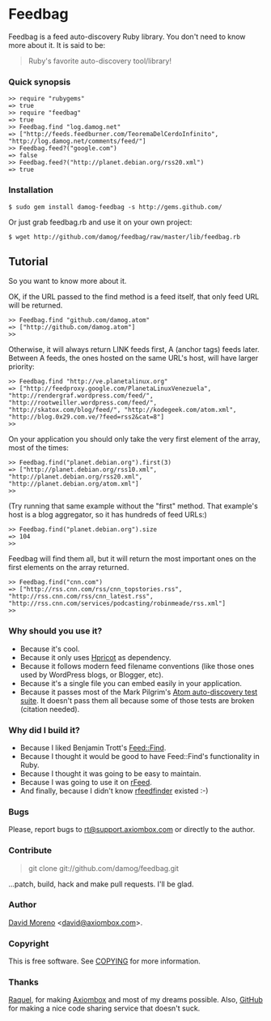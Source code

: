 Feedbag
=======

Feedbag is a feed auto-discovery Ruby library. You don't need to know more about it. It is said to be:

> Ruby's favorite auto-discovery tool/library!

### Quick synopsis

	>> require "rubygems"
	=> true
	>> require "feedbag"
 	=> true
 	>> Feedbag.find "log.damog.net"
 	=> ["http://feeds.feedburner.com/TeoremaDelCerdoInfinito", "http://log.damog.net/comments/feed/"]
	>> Feedbag.feed?("google.com")
	=> false
	>> Feedbag.feed?("http://planet.debian.org/rss20.xml")
	=> true

### Installation

	$ sudo gem install damog-feedbag -s http://gems.github.com/

Or just grab feedbag.rb and use it on your own project:

	$ wget http://github.com/damog/feedbag/raw/master/lib/feedbag.rb

## Tutorial

So you want to know more about it.

OK, if the URL passed to the find method is a feed itself, that only feed URL will be returned.

	>> Feedbag.find "github.com/damog.atom"
	=> ["http://github.com/damog.atom"]
	>> 

Otherwise, it will always return LINK feeds first, A (anchor tags) feeds later. Between A feeds, the ones hosted on the same URL's host, will have larger priority:

	>> Feedbag.find "http://ve.planetalinux.org"
	=> ["http://feedproxy.google.com/PlanetaLinuxVenezuela", "http://rendergraf.wordpress.com/feed/", "http://rootweiller.wordpress.com/feed/", "http://skatox.com/blog/feed/", "http://kodegeek.com/atom.xml", "http://blog.0x29.com.ve/?feed=rss2&cat=8"]
	>> 

On your application you should only take the very first element of the array, most of the times:

	>> Feedbag.find("planet.debian.org").first(3)
	=> ["http://planet.debian.org/rss10.xml", "http://planet.debian.org/rss20.xml", "http://planet.debian.org/atom.xml"]
	>> 

(Try running that same example without the "first" method. That example's host is a blog aggregator, so it has hundreds of feed URLs:)

	>> Feedbag.find("planet.debian.org").size
	=> 104
	>> 

Feedbag will find them all, but it will return the most important ones on the first elements on the array returned.

	>> Feedbag.find("cnn.com")
	=> ["http://rss.cnn.com/rss/cnn_topstories.rss", "http://rss.cnn.com/rss/cnn_latest.rss", "http://rss.cnn.com/services/podcasting/robinmeade/rss.xml"]
	>> 

### Why should you use it?

- Because it's cool.
- Because it only uses [Hpricot](https://code.whytheluckystiff.net/hpricot/) as dependency.
- Because it follows modern feed filename conventions (like those ones used by WordPress blogs, or Blogger, etc).
- Because it's a single file you can embed easily in your application.
- Because it passes most of the Mark Pilgrim's [Atom auto-discovery test suite](http://diveintomark.org/tests/client/autodiscovery/). It doesn't pass them all because some of those tests are	broken (citation needed).

### Why did I build it?

- Because I liked Benjamin Trott's [Feed::Find](http://search.cpan.org/~btrott/Feed-Find-0.06/lib/Feed/Find.pm).
- Because I thought it would be good to have Feed::Find's functionality in Ruby.
- Because I thought it was going to be easy to maintain.
- Because I was going to use it on [rFeed](http://github.com/damog/rfeed).
- And finally, because I didn't know [rfeedfinder](http://rfeedfinder.rubyforge.org/) existed :-)

### Bugs

Please, report bugs to [rt@support.axiombox.com](rt@support.axiombox.com) or directly to the author.

### Contribute

> git clone git://github.com/damog/feedbag.git

...patch, build, hack and make pull requests. I'll be glad.

### Author

[David Moreno](http://damog.net/) <[david@axiombox.com](mailto:david@axiombox.com)>.

### Copyright

This is free software. See [COPYING](http://github.com/damog/feedbag/master/COPYING) for more information.

### Thanks

[Raquel](http://maggit.net), for making [Axiombox](http://axiombox.com) and most of my dreams possible. Also, [GitHub](http://github.com) for making a nice code sharing service that doesn't suck.

